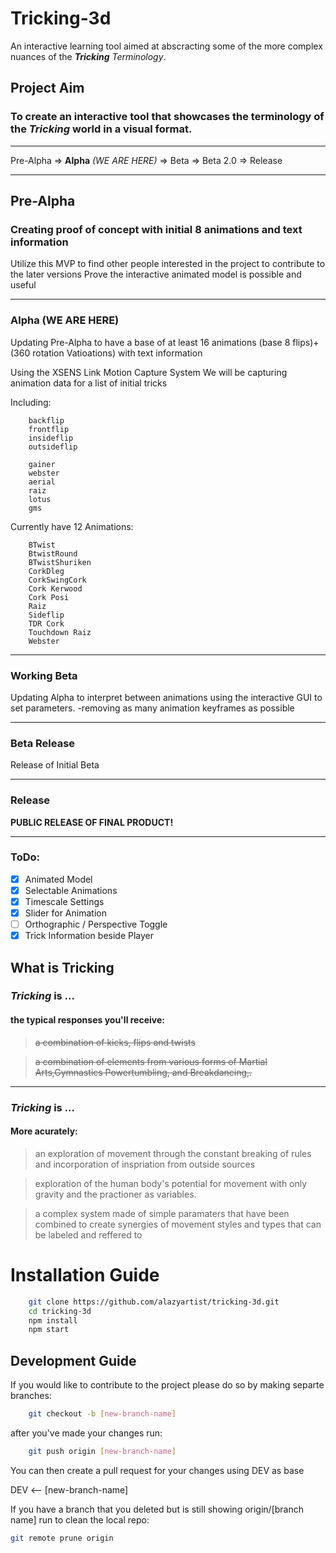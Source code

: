 # Tricking-3d

An interactive learning tool aimed at abscracting some of the more complex nuances of the _**Tricking** Terminology_.

## Project Aim

### To create an **interactive tool** that showcases the terminology of the _**Tricking**_ world in a visual format.

---

Pre-Alpha => **Alpha** _(WE ARE HERE)_ => Beta => Beta 2.0 => Release

---

## **Pre-Alpha**

### Creating proof of concept with initial 8 animations and text information

Utilize this MVP to find other people interested in the project to contribute to the later versions
Prove the interactive animated model is possible and useful

---

### **Alpha** (WE ARE HERE)

Updating Pre-Alpha to have a base of at least 16 animations (base 8 flips)+ (360 rotation Vatioations) with text information

Using the XSENS Link Motion Capture System We will be capturing animation data for a list of initial tricks

Including:

```
    backflip
    frontflip
    insideflip
    outsideflip
```

```
    gainer
    webster
    aerial
    raiz
    lotus
    gms
```

Currently have 12 Animations:

```
    BTwist
    BtwistRound
    BTwistShuriken
    CorkDleg
    CorkSwingCork
    Cork Kerwood
    Cork Posi
    Raiz
    Sideflip
    TDR Cork
    Touchdown Raiz
    Webster
```

---

### **Working Beta**

Updating Alpha to interpret between animations using the interactive GUI to set parameters. -removing as many animation keyframes as possible

---

### **Beta Release**

Release of Initial Beta

---

### **Release**

**PUBLIC RELEASE OF FINAL PRODUCT!**

---

### ToDo:

- [x] Animated Model
- [x] Selectable Animations
- [x] Timescale Settings
- [x] Slider for Animation
- [ ] Orthographic / Perspective Toggle
- [x] Trick Information beside Player

## What is **Tricking**

### **_Tricking_** is ...

#### the typical responses you'll receive:

> ~~a combination of kicks, flips and twists~~

> ~~a combination of elements from various forms of Martial Arts,Gymnastics Powertumbling, and Breakdancing,.~~

---

### _**Tricking**_ is ...

#### More acurately:

> an exploration of movement through the constant breaking of rules and incorporation of inspriation from outside sources

> exploration of the human body's potential for movement with only gravity and the practioner as variables.

> a complex system made of simple paramaters that have been combined to create synergies of movement styles and types that can be labeled and reffered to

# Installation Guide

```bash
    git clone https://github.com/alazyartist/tricking-3d.git
    cd tricking-3d
    npm install
    npm start
```

## Development Guide

If you would like to contribute to the project please do so by making separte branches:

```bash
    git checkout -b [new-branch-name]
```

after you've made your changes run:

```bash
    git push origin [new-branch-name]
```

You can then create a pull request for your changes using DEV as base

DEV <-- [new-branch-name]

If you have a branch that you deleted but is still showing origin/[branch name] run to clean the local repo:

```bash
git remote prune origin
```
